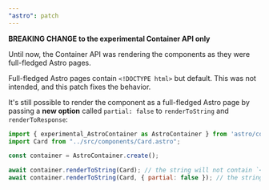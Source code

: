 ```yaml
---
"astro": patch
---
```


**BREAKING CHANGE to the experimental Container API only**

Until now, the Container API was rendering the components as they were full-fledged Astro pages.

Full-fledged Astro pages contain `<!DOCTYPE html>` but default. This was not intended, and this patch fixes the behavior. 

It's still possible to render the component as a full-fledged Astro page by passing a **new option** called `partial: false` to `renderToString` and `renderToResponse`:

```js
import { experimental_AstroContainer as AstroContainer } from 'astro/containerl';
import Card from "../src/components/Card.astro";

const container = AstroContainer.create();

await container.renderToString(Card); // the string will not contain `<!DOCTYPE html>`
await container.renderToString(Card, { partial: false }); // the string will contain `<!DOCTYPE html>`
```

